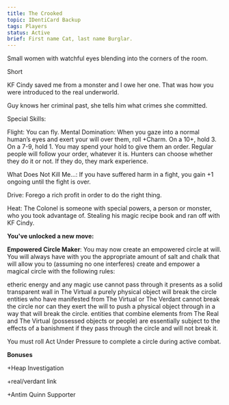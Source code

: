 ```yaml
---
title: The Crooked
topic: IDentiCard Backup
tags: Players
status: Active
brief: First name Cat, last name Burglar. 
---
```


Small women with watchful eyes blending into the corners of the room.

Short

KF Cindy saved me from a monster and I owe her one. That was how you were introduced to the real underworld.

Guy knows her criminal past, she tells him what crimes she committed. 

Special Skills:

 Flight: You can fly. 
 Mental Domination: When you gaze into a normal human’s eyes and exert your will over them, roll +Charm. On a 10+, hold 3. On a 7-9, hold 1. You may spend your hold to give them an order. Regular people will follow your order, whatever it is. Hunters can choose whether they do it or not. If they do, they mark experience. 

What Does Not Kill Me...: If you have suffered harm in a fight, you gain +1 ongoing until the fight is over. 

Drive: Forego a rich profit in order to do the right thing.

Heat: The Colonel is someone with special powers, a person or monster, who you took advantage of. Stealing his magic recipe book and ran off with KF Cindy.

**You've unlocked a new move:**

**Empowered Circle Maker**: You may now create an empowered circle at will. You will always have with you the appropriate amount of salt and chalk that will allow you to (assuming no one interferes) create and empower a magical circle with the following rules:

etheric energy and any magic use cannot pass through
it presents as a solid transparent wall in The Virtual
a purely physical object will break the circle
entities who have manifested from The Virtual or The Verdant cannot break the circle nor can they exert the will to push a physical object through in a way that will break the circle.
entities that combine elements from The Real and The Virtual (possessed objects or people) are essentially subject to the effects of a banishment if they pass through the circle and will not break it.

You must roll Act Under Pressure to complete a circle during active combat.

**Bonuses**

+Heap Investigation

+real/verdant link

+Antim Quinn Supporter
